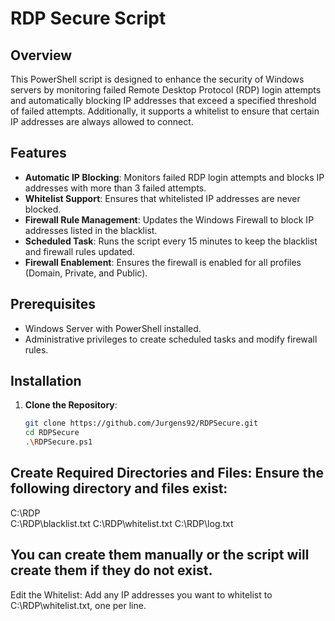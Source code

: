 # RDP Secure Script

## Overview

This PowerShell script is designed to enhance the security of Windows servers by monitoring failed Remote Desktop Protocol (RDP) login attempts and automatically blocking IP addresses that exceed a specified threshold of failed attempts. Additionally, it supports a whitelist to ensure that certain IP addresses are always allowed to connect.

## Features

- **Automatic IP Blocking**: Monitors failed RDP login attempts and blocks IP addresses with more than 3 failed attempts.
- **Whitelist Support**: Ensures that whitelisted IP addresses are never blocked.
- **Firewall Rule Management**: Updates the Windows Firewall to block IP addresses listed in the blacklist.
- **Scheduled Task**: Runs the script every 15 minutes to keep the blacklist and firewall rules updated.
- **Firewall Enablement**: Ensures the firewall is enabled for all profiles (Domain, Private, and Public).

## Prerequisites

- Windows Server with PowerShell installed.
- Administrative privileges to create scheduled tasks and modify firewall rules.

## Installation

1. **Clone the Repository**:
   ```sh
   git clone https://github.com/Jurgens92/RDPSecure.git
   cd RDPSecure
   .\RDPSecure.ps1


## Create Required Directories and Files: Ensure the following directory and files exist:
C:\RDP\
C:\RDP\blacklist.txt
C:\RDP\whitelist.txt
C:\RDP\log.txt

## You can create them manually or the script will create them if they do not exist.
Edit the Whitelist: Add any IP addresses you want to whitelist to C:\RDP\whitelist.txt, one per line.
